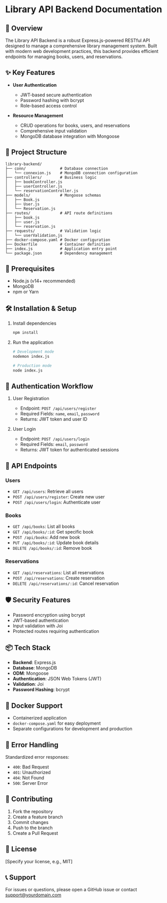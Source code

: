# Library API Backend Documentation

## 🚀 Overview

The Library API Backend is a robust Express.js-powered RESTful API designed to manage a comprehensive library management system. Built with modern web development practices, this backend provides efficient endpoints for managing books, users, and reservations.

## ✨ Key Features

- **User Authentication**
  - JWT-based secure authentication
  - Password hashing with bcrypt
  - Role-based access control

- **Resource Management**
  - CRUD operations for books, users, and reservations
  - Comprehensive input validation
  - MongoDB database integration with Mongoose

## 📂 Project Structure

```plaintext
library-backend/
├── conn/               # Database connection
│   └── connexion.js    # MongoDB connection configuration
├── controllers/        # Business logic
│   ├── bookController.js
│   ├── userController.js
│   └── reservationController.js
├── models/             # Mongoose schemas
│   ├── Book.js
│   ├── User.js
│   └── Reservation.js
├── routes/             # API route definitions
│   ├── book.js
│   ├── user.js
│   └── reservation.js
├── requests/           # Validation logic
│   └── userValidation.js
├── docker-compose.yaml # Docker configuration
├── Dockerfile          # Container definition
├── index.js            # Application entry point
└── package.json        # Dependency management
```

## 🔧 Prerequisites

- Node.js (v14+ recommended)
- MongoDB
- npm or Yarn

## 🛠 Installation & Setup

1. Install dependencies
   ```bash
   npm install
   ```

2. Run the application
   ```bash
   # Development mode
   nodemon index.js

   # Production mode
   node index.js
   ```

## 🔐 Authentication Workflow

1. User Registration
   - Endpoint: `POST /api/users/register`
   - Required Fields: `name`, `email`, `password`
   - Returns: JWT token and user ID

2. User Login
   - Endpoint: `POST /api/users/login`
   - Required Fields: `email`, `password`
   - Returns: JWT token for authenticated sessions

## 📘 API Endpoints

### Users
- `GET /api/users`: Retrieve all users
- `POST /api/users/register`: Create new user
- `POST /api/users/login`: Authenticate user

### Books
- `GET /api/books`: List all books
- `GET /api/books/:id`: Get specific book
- `POST /api/books`: Add new book
- `PUT /api/books/:id`: Update book details
- `DELETE /api/books/:id`: Remove book

### Reservations
- `GET /api/reservations`: List all reservations
- `POST /api/reservations`: Create reservation
- `DELETE /api/reservations/:id`: Cancel reservation

## 🛡️ Security Features

- Password encryption using bcrypt
- JWT-based authentication
- Input validation with Joi
- Protected routes requiring authentication

## 📦 Tech Stack

- **Backend**: Express.js
- **Database**: MongoDB
- **ODM**: Mongoose
- **Authentication**: JSON Web Tokens (JWT)
- **Validation**: Joi
- **Password Hashing**: bcrypt

## 🐳 Docker Support

- Containerized application
- `docker-compose.yaml` for easy deployment
- Separate configurations for development and production

## 🚧 Error Handling

Standardized error responses:
- `400`: Bad Request
- `401`: Unauthorized
- `404`: Not Found
- `500`: Server Error

## 🤝 Contributing

1. Fork the repository
2. Create a feature branch
3. Commit changes
4. Push to the branch
5. Create a Pull Request

## 📜 License

[Specify your license, e.g., MIT]

## 📞 Support

For issues or questions, please open a GitHub issue or contact support@yourdomain.com